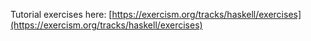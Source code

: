 Tutorial exercises here: [https://exercism.org/tracks/haskell/exercises](https://exercism.org/tracks/haskell/exercises)